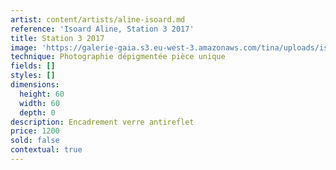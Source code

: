 ```yaml
---
artist: content/artists/aline-isoard.md
reference: 'Isoard Aline, Station 3 2017'
title: Station 3 2017
image: 'https://galerie-gaia.s3.eu-west-3.amazonaws.com/tina/uploads/isoard-aline/station 3-2017, 60x60wa.jpg'
technique: Photographie dépigmentée pièce unique
fields: []
styles: []
dimensions:
  height: 60
  width: 60
  depth: 0
description: Encadrement verre antireflet
price: 1200
sold: false
contextual: true
---
```


